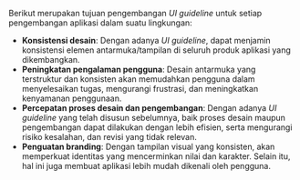 Berikut merupakan tujuan pengembangan *UI guideline* untuk setiap pengembangan aplikasi dalam suatu lingkungan:

- **Konsistensi desain**: Dengan adanya *UI guideline*, dapat menjamin konsistensi elemen antarmuka/tampilan di seluruh produk aplikasi yang dikembangkan.
- **Peningkatan pengalaman pengguna**: Desain antarmuka yang terstruktur dan konsisten akan memudahkan pengguna dalam menyelesaikan tugas, mengurangi frustrasi, dan meningkatkan kenyamanan penggunaan.
- **Percepatan proses desain dan pengembangan**: Dengan adanya *UI guideline* yang telah disusun sebelumnya, baik proses desain maupun pengembangan dapat dilakukan dengan lebih efisien, serta mengurangi risiko kesalahan, dan revisi yang tidak relevan.
- **Penguatan branding**: Dengan tampilan visual yang konsisten, akan memperkuat identitas yang mencerminkan nilai dan karakter. Selain itu, hal ini juga membuat aplikasi lebih mudah dikenali oleh pengguna.
